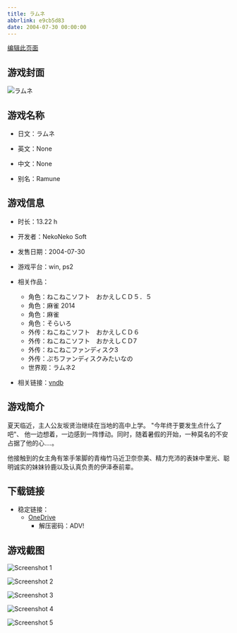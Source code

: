 ```yaml
---
title: ラムネ
abbrlink: e9cb5d83
date: 2004-07-30 00:00:00
---
```

[编辑此页面](https://github.com/ACG-3/ADV3-source/blob/main/source/_posts/games/%E3%83%A9%E3%83%A0%E3%83%8D.md)

## 游戏封面

![ラムネ](https://pan.timero.xyz/onedrive/img_lib_001/%E3%83%A9%E3%83%A0%E3%83%8D_cover.avif)


## 游戏名称

- 日文：ラムネ
- 英文：None
- 中文：None

- 别名：Ramune


## 游戏信息

- 时长：13.22 h
- 开发者：NekoNeko Soft
- 发售日期：2004-07-30
- 游戏平台：win, ps2
- 相关作品：
   - 角色：ねこねこソフト　おかえしＣＤ５．５
   - 角色：麻雀 2014
   - 角色：麻雀
   - 角色：そらいろ
   - 外传：ねこねこソフト　おかえしＣＤ６
   - 外传：ねこねこソフト　おかえしＣＤ7
   - 外传：ねこねこファンディスク3
   - 外传：ぷちファンディスクみたいなの
   - 世界观：ラムネ2

- 相关链接：[vndb](https://vndb.org/v1506)


## 游戏简介

夏天临近，主人公友坂贤治继续在当地的高中上学。
"今年终于要发生点什么了吧"、
他一边想着，一边感到一阵悸动。同时，随着暑假的开始，一种莫名的不安占据了他的心....。

他接触到的女主角有笨手笨脚的青梅竹马近卫奈奈美、精力充沛的表妹中里光、聪明诚实的妹妹铃鹿以及认真负责的伊泽泰前辈。




## 下载链接

- 稳定链接：
    - [OneDrive](https://pan.timero.xyz/onedrive/adv_lib_001/%E3%83%A9%E3%83%A0%E3%83%8D)
        - 解压密码：ADV!



## 游戏截图


![Screenshot 1](https://pan.timero.xyz/onedrive/img_lib_001/%E3%83%A9%E3%83%A0%E3%83%8D_Screenshot_1.avif)

![Screenshot 2](https://pan.timero.xyz/onedrive/img_lib_001/%E3%83%A9%E3%83%A0%E3%83%8D_Screenshot_2.avif)

![Screenshot 3](https://pan.timero.xyz/onedrive/img_lib_001/%E3%83%A9%E3%83%A0%E3%83%8D_Screenshot_3.avif)

![Screenshot 4](https://pan.timero.xyz/onedrive/img_lib_001/%E3%83%A9%E3%83%A0%E3%83%8D_Screenshot_4.avif)

![Screenshot 5](https://pan.timero.xyz/onedrive/img_lib_001/%E3%83%A9%E3%83%A0%E3%83%8D_Screenshot_5.avif)

